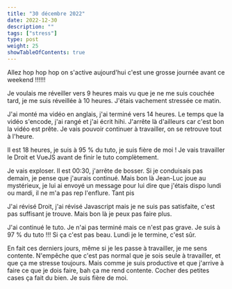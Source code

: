 ```yaml
---
title: "30 décembre 2022"
date: 2022-12-30
description: ""
tags: ["stress"]
type: post
weight: 25
showTableOfContents: true
---
```


Allez hop hop hop on s'active aujourd'hui c'est une grosse journée avant ce weekend !!!!!!

Je voulais me réveiller vers 9 heures mais vu que je ne me suis couchée tard, je me suis réveillée à 10 heures. J'étais vachement stressée ce matin.

J'ai monté ma vidéo en anglais, j'ai terminé vers 14 heures. Le temps que la vidéo s'encode, j'ai rangé et j'ai écrit hihi. J'arrête là d'ailleurs car c'est bon la vidéo est prête. Je vais pouvoir continuer à travailler, on se retrouve tout à l'heure.

Il est 18 heures, je suis à 95 % du tuto, je suis fière de moi ! Je vais travailler le Droit et VueJS avant de finir le tuto complètement.

Je vais exploser. Il est 00:30, j'arrête de bosser. Si je conduisais pas demain, je pense que j'aurais continué. Mais bon là Jean-Luc joue au mystérieux, je lui ai envoyé un message pour lui dire que j'étais dispo lundi ou mardi, il ne m'a pas rep l'enflure. Tant pis

J'ai révisé Droit, j'ai révisé Javascript mais je ne suis pas satisfaite, c'est pas suffisant je trouve. Mais bon là je peux pas faire plus.

J'ai continué le tuto. Je n'ai pas terminé mais ce n'est pas grave. Je suis à 97 % du tuto !!! Si ça c'est pas beau. Lundi je le termine, c'est sûr.

En fait ces derniers jours, même si je les passe à travailler, je me sens contente. N'empêche que c'est pas normal que je sois seule à travailler, et que ça me stresse toujours. Mais comme je suis productive et que j'arrive à faire ce que je dois faire, bah ça me rend contente. Cocher des petites cases ça fait du bien. Je suis fière de moi.